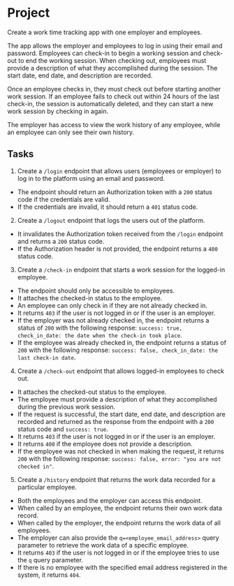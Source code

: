 # Project

Create a work time tracking app with one employer and employees.

The app allows the employer and employees to log in using their email and password.
Employees can check-in to begin a working session and check-out to end the working session. When checking out, employees must provide a description of what they accomplished during the session. The start date, end date, and description are recorded.

Once an employee checks in, they must check out before starting another work session. If an employee fails to check out within 24 hours of the last check-in, the session is automatically deleted, and they can start a new work session by checking in again.

The employer has access to view the work history of any employee, while an employee can only see their own history.

## Tasks

1. Create a `/login` endpoint that allows users (employees or employer) to log in to the platform using an email and password.  
* The endpoint should return an Authorization token with a `200` status code if the credentials are valid.  
* If the credentials are invalid, it should return a `401` status code.  

2. Create a `/logout` endpoint that logs the users out of the platform.  
* It invalidates the Authorization token received from the `/login` endpoint and returns a `200` status code.  
* If the Authorization header is not provided, the endpoint returns a `400` status code.  

3. Create a `/check-in` endpoint that starts a work session for the logged-in employee.  
* The endpoint should only be accessible to employees.  
* It attaches the checked-in status to the employee.  
* An employee can only check in if they are not already checked in. 
* It returns `403` if the user is not logged in or if the user is an employer.  
* If the employer was not already checked in, the endpoint returns a status of `200` with the following response: `success: true, check_in_date: the date when the check-in took place`.  
* If the employee was already checked in, the endpoint returns a status of `200` with the following response: `success: false, check_in_date: the last check-in date`.  

4. Create a `/check-out` endpoint that allows logged-in employees to check out.  
* It attaches the checked-out status to the employee.  
* The employee must provide a description of what they accomplished during the previous work session.  
* If the request is successful, the start date, end date, and description are recorded and returned as the response from the endpoint with a `200` status code and `success: true`.  
* It returns `403` if the user is not logged in or if the user is an employer.  
* It returns `400` if the employee does not provide a description.   
* If the employee was not checked in when making the request, it returns `200` with the following response: `success: false, error: "you are not checked in"`.  

5. Create a `/history` endpoint that returns the work data recorded for a particular employee.  
* Both the employees and the employer can access this endpoint.  
* When called by an employee, the endpoint returns their own work data record.  
* When called by the employer, the endpoint returns the work data of all employees.   
* The employer can also provide the `q=<employee_email_address>` query parameter to retrieve the work data of a specific employee.  
* It returns `403` if the user is not logged in or if the employee tries to use the `q` query parameter.  
* If there is no employee with the specified email address registered in the system, it returns `404`.  



